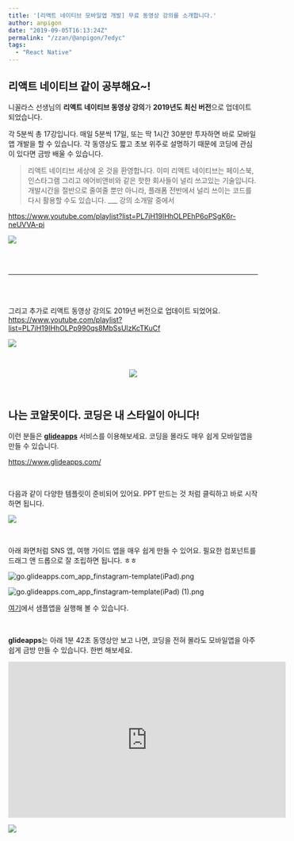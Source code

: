 ```yaml
---
title: '[리액트 네이티브 모바일앱 개발] 무료 동영상 강의를 소개합니다.'
author: anpigon
date: "2019-09-05T16:13:24Z"
permalink: "/zzan/@anpigon/7edyc"
tags:
  - "React Native"
---
```


## 리액트 네이티브 같이 공부해요~!

니꼴라스 선생님의 **리액트 네이티브 동영상 강의**가 **2019년도 최신 버전**으로 업데이트 되었습니다. 

각 5분씩 총 17강입니다. 매일 5분씩 17일, 또는 딱 1시간 30분만 투자하면 바로 모바일앱 개발을 할 수 있습니다. 각 동영상도 짧고 초보 위주로 설명하기 때문에 코딩에 관심이 있다면 금방 배울 수 있습니다.

> 리액트 네이티브 세상에 온 것을 환영합니다. 이미 리액트 네이티브는 페이스북, 인스타그램 그리고 에어비앤비와 같은 핫한 회사들이 널리 쓰고있는 기술입니다. 개발시간을 절반으로 줄여줄 뿐만 아니라, 플래폼 전반에서 널리 쓰이는 코드를 다시 활용할 수도 있습니다. 
___ 강의 소개말 중에서

https://www.youtube.com/playlist?list=PL7jH19IHhOLPEhP6oPSgK6r-neUVVA-pi

[![](https://cdn.steemitimages.com/DQmUwt2bQECS8MXatXSpvZ2vpRs921FGWC1JxrcESs6BVPh/www.youtube.com_playlist_list=PL7jH19IHhOLPEhP6oPSgK6r-neUVVA-pi(iPad).png)](https://www.youtube.com/playlist?list=PL7jH19IHhOLPEhP6oPSgK6r-neUVVA-pi)


<br>
<br>

***

<br>
<br>

그리고 추가로 리액트 동영상 강의도 2019년 버전으로 업데이트 되었어요.
https://www.youtube.com/playlist?list=PL7jH19IHhOLPp990qs8MbSsUlzKcTKuCf

[![](https://cdn.steemitimages.com/DQme8SFtpWQrA4wTKrVnfR7rpbJUE5HhgdjJsVgm8TCz9P1/www.youtube.com_playlist_list=PL7jH19IHhOLPp990qs8MbSsUlzKcTKuCf(iPad).png)](https://www.youtube.com/playlist?list=PL7jH19IHhOLPp990qs8MbSsUlzKcTKuCf
)

<br>

<center>

![](https://cloud.netlifyusercontent.com/assets/344dbf88-fdf9-42bb-adb4-46f01eedd629/0fc3b915-ca39-4af8-88cf-efc70feff922/hr-milan-van-bruggen-02.jpg)</center>

<br>

## 나는 코알못이다. 코딩은 내 스타일이 아니다!

이런 분들은 [**glideapps**](https://www.glideapps.com/) 서비스를 이용해보세요. 코딩을 몰라도 매우 쉽게 모바일앱을 만들 수 있습니다.

https://www.glideapps.com/

<br>

다음과 같이 다양한 템플릿이 준비되어 있어요. PPT 만드는 것 처럼 클릭하고 바로 시작하면 됩니다.

![](https://cdn.steemitimages.com/DQmcZMuse5AgQgBaMKT1JwgvGwdBb4h1Hb282cJAss5efvE/%E1%84%89%E1%85%B3%E1%84%8F%E1%85%B3%E1%84%85%E1%85%B5%E1%86%AB%E1%84%89%E1%85%A3%E1%86%BA%202019-09-06%20%E1%84%8B%E1%85%A9%E1%84%8C%E1%85%A5%E1%86%AB%2012.52.37.png)

<br>

아래 화면처럼 SNS 앱, 여행 가이드 앱을 매우 쉽게 만들 수 있어요. 필요한 컴포넌트를 드래그 앤 드롭으로 잘 조립하면 됩니다. ㅎㅎ

![go.glideapps.com_app_finstagram-template(iPad).png](https://cdn.steemitimages.com/DQmS1dZJ3z69mnZR5Qmw6Rj5Ssu3JxrLcURsbk2PjS1hANM/go.glideapps.com_app_finstagram-template(iPad).png)

![go.glideapps.com_app_finstagram-template(iPad) (1).png](https://cdn.steemitimages.com/DQmeasewEgRNN9sZD9fNmHS9J4xUAjzZj1qAoFMMvuAgVG1/go.glideapps.com_app_finstagram-template(iPad)%20(1).png)

[여기](https://mypeeps.glideapp.io)에서 샘플앱을 실행해 볼 수 있습니다. 

<br>

**glideapps**는 아래 1분 42초 동영상만 보고 나면, 코딩을 전혀 몰라도 모바일앱을  아주 쉽게 금방 만들 수 있습니다. 한번 해보세요.

<iframe width="560" height="315" src="https://www.youtube.com/embed/_MEmyCRBbXM" frameborder="0" allow="accelerometer; autoplay; encrypted-media; gyroscope; picture-in-picture" allowfullscreen></iframe>

<br>

![](https://cdn.steemitimages.com/DQmYTcttU9sf5MN2qDKjYVDhBuajQ1LYerxWi6HiguQUw72/image.png)
